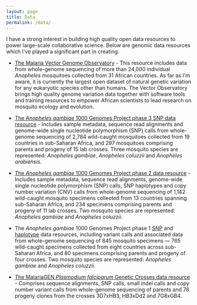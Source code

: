 ```yaml
---
layout: page
title: Data
permalink: /data/
---
```


I have a strong interest in building high quality open data resources
to power large-scale collaborative science. Below are genomic data
resources which I've played a significant part in creating.

* [The Malaria Vector Genome
  Observatory](https://www.malariagen.net/vobs/) - This resource
  includes data from whole-genome sequencing of more than 24,000
  individual *Anopheles* mosquitoes collected from 31 African
  countries. As far as I'm aware, it is currently the largest open
  dataset of natural genetic variation for any eukaryotic species
  other than humans. The Vector Observatory brings high quality genome
  variation data together with software tools and training resources
  to empower African scientists to lead research on mosquito ecology
  and evolution.

* [The *Anopheles gambiae* 1000 Genomes Project phase 3 SNP data
  resource](https://www.malariagen.net/data/ag1000g-phase3-snp) -
  Includes sample metadata, sequence read alignments and genome-wide
  single nucleotide polymorphism (SNP) calls from whole-genome
  sequencing of 2,784 wild-caught mosquitoes collected from 19
  countries in sub-Saharan Africa, and 297 mosquitoes comprising
  parents and progeny of 15 lab crosses. Three mosquito species are
  represented: *Anopheles gambiae*, *Anopheles coluzzii* and
  *Anopheles arabiensis*.

* [The *Anopheles gambiae* 1000 Genomes Project phase 2 data
  resource](https://www.malariagen.net/resource/27) - Includes sample
  metadata, sequence read alignments, genome-wide single nucleotide
  polymorphism (SNP) calls, SNP haplotypes and copy number variation
  (CNV) calls from whole-genome sequencing of 1,142 wild-caught
  mosquito specimens collected from 13 countries spanning sub-Saharan
  Africa, and 234 specimens comprising parents and progeny of 11 lab
  crosses. Two mosquito species are represented: *Anopheles gambiae*
  and *Anopheles coluzzii*.

* The *Anopheles gambiae* 1000 Genomes Project phase 1
  [SNP](https://www.malariagen.net/data/ag1000g-phase1-ar3) and
  [haplotype](https://www.malariagen.net/data/ag1000g-phase1-ar3.1)
  data resources, including variant calls and associated data from
  whole-genome sequencing of 845 mosquito specimens — 765 wild-caught
  specimens collected from eight countries across sub-Saharan Africa,
  and 80 specimens comprising parents and progeny of four crosses. Two
  mosquito species are represented: *Anopheles gambiae* and *Anopheles
  coluzzii*.

* [The MalariaGEN *Plasmodium falciparum* Genetic Crosses data
  resource](https://www.malariagen.net/data/pf-crosses-1.0) -
  Comprises sequence alignments, SNP calls, small indel calls and copy
  number variant calls from whole-genome sequencing of parents and 78
  progeny clones from the crosses 3D7xHB3, HB3xDd2 and 7G8xGB4.